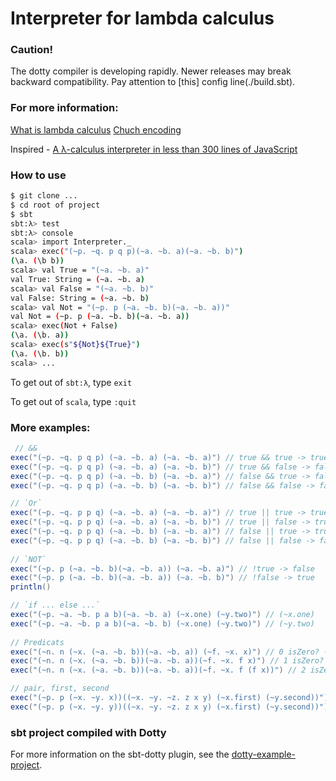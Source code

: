# Interpreter for lambda calculus

### Caution!
The dotty compiler is developing rapidly. Newer releases may break backward compatibility. Pay attention to [this] config line(./build.sbt).

### For more information:

[What is lambda calculus](https://en.wikipedia.org/wiki/Lambda_calculus)
[Chuch encoding](https://en.wikipedia.org/wiki/Church_encoding)

Inspired - [A λ-calculus interpreter in less than 300 lines of JavaScript](https://tadeuzagallo.com/blog/writing-a-lambda-calculus-interpreter-in-javascript/)

### How to use

```sh
$ git clone ...
$ cd root of project
$ sbt
sbt:λ> test
sbt:λ> console
scala> import Interpreter._
scala> exec("(~p. ~q. p q p)(~a. ~b. a)(~a. ~b. b)")
(\a. (\b b))
scala> val True = "(~a. ~b. a)"
val True: String = (~a. ~b. a)
scala> val False = "(~a. ~b. b)"
val False: String = (~a. ~b. b)
scala> val Not = "(~p. p (~a. ~b. b)(~a. ~b. a))"
val Not = (~p. p (~a. ~b. b)(~a. ~b. a))
scala> exec(Not + False)
(\a. (\b. a))
scala> exec(s"${Not}${True}")
(\a. (\b. b))
scala> ...
```

To get out of `sbt:λ`, type `exit`

To get out of `scala`, type `:quit`

### More examples:

```scala
 // &&
exec("(~p. ~q. p q p) (~a. ~b. a) (~a. ~b. a)") // true && true -> true
exec("(~p. ~q. p q p) (~a. ~b. a) (~a. ~b. b)") // true && false -> false
exec("(~p. ~q. p q p) (~a. ~b. b) (~a. ~b. a)") // false && true -> false
exec("(~p. ~q. p q p) (~a. ~b. b) (~a. ~b. b)") // false && false -> false

// `Or`
exec("(~p. ~q. p p q) (~a. ~b. a) (~a. ~b. a)") // true || true -> true
exec("(~p. ~q. p p q) (~a. ~b. a) (~a. ~b. b)") // true || false -> true
exec("(~p. ~q. p p q) (~a. ~b. b) (~a. ~b. a)") // false || true -> true
exec("(~p. ~q. p p q) (~a. ~b. b) (~a. ~b. b)") // false || false -> false
    
// `NOT`
exec("(~p. p (~a. ~b. b)(~a. ~b. a)) (~a. ~b. a)") // !true -> false
exec("(~p. p (~a. ~b. b)(~a. ~b. a)) (~a. ~b. b)") // !false -> true
println()

// `if ... else ...`
exec("(~p. ~a. ~b. p a b)(~a. ~b. a) (~x.one) (~y.two)") // (~x.one)
exec("(~p. ~a. ~b. p a b)(~a. ~b. b) (~x.one) (~y.two)") // (~y.two)
    
// Predicats
exec("(~n. n (~x. (~a. ~b. b))(~a. ~b. a)) (~f. ~x. x)") // 0 isZero? -> true
exec("(~n. n (~x. (~a. ~b. b))(~a. ~b. a))(~f. ~x. f x)") // 1 isZero? -> false
exec("(~n. n (~x. (~a. ~b. b))(~a. ~b. a))(~f. ~x. f (f x))") // 2 isZero? -> false

// pair, first, second
exec("(~p. p (~x. ~y. x))((~x. ~y. ~z. z x y) (~x.first) (~y.second))") // (~x.first)
exec("(~p. p (~x. ~y. y))((~x. ~y. ~z. z x y) (~x.first) (~y.second))") // (~x.second)
```

### sbt project compiled with Dotty

For more information on the sbt-dotty plugin, see the
[dotty-example-project](https://github.com/lampepfl/dotty-example-project/blob/master/README.md).
